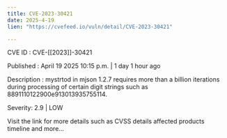 ```yaml
---
title: CVE-2023-30421
date: 2025-4-19
lien: "https://cvefeed.io/vuln/detail/CVE-2023-30421"

---
```


CVE ID : CVE-[[2023]]-30421

Published :  April 19
2025
10:15 p.m. | 1 day
1 hour ago

Description : mystrtod in mjson 1.2.7 requires more than a billion iterations during processing of certain digit strings such as 8891110122900e913013935755114.

Severity: 2.9 | LOW

Visit the link for more details
such as CVSS details
affected products
timeline
and more...
